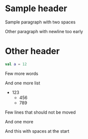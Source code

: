 # Sample header

Sample paragraph with two spaces

Other paragraph with newline too early

# Other header

```kotlin
val a = 12
```

Few more words

And one more list

* 123
    * 456
    * 789

Few lines that should not be moved

And one more

And this with spaces at the start
